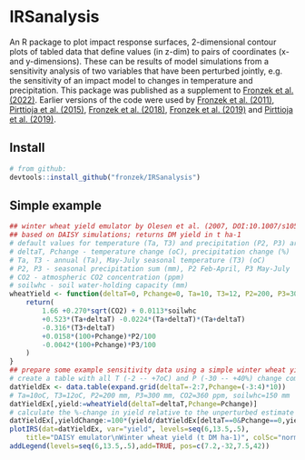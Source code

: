 # IRSanalysis
An R package to plot impact response surfaces, 2-dimensional contour plots of tabled data that define values (in z-dim) to pairs of coordinates (x- and y-dimensions). These can be results of model simulations from a sensitivity analysis of two variables that have been perturbed jointly, e.g. the sensitivity of an impact model to changes in temperature and precipitation. This package was published as a supplement to [Fronzek et al. (2022)](https://dx.doi.org/10.1016/j.crm.2022.100466). Earlier versions of the code were used by [Fronzek et al. (2011)](https://dx.doi.org/10.5194/nhess-11-2981-2011), [Pirttioja et al. (2015)](https://dx.doi.org/10.3354/cr01322), [Fronzek et al. (2018)](https://dx.doi.org/10.1007/s10113-018-1421-8), [Fronzek et al. (2019)](https://dx.doi.org/10.1007/s10113-018-1421-8) and [Pirttioja et al. (2019)](https://dx.doi.org/10.1016/j.agrformet.2018.10.006).
## Install
```R
# from github:
devtools::install_github("fronzek/IRSanalysis")
```
## Simple example
```R
## winter wheat yield emulator by Olesen et al. (2007, DOI:10.1007/s10584-006-9216-1)
## based on DAISY simulations; returns DM yield in t ha-1
# default values for temperature (Ta, T3) and precipitation (P2, P3) are just examples
# deltaT, Pchange - temperature change (oC), precipitation change (%)
# Ta, T3 - annual (Ta), May-July seasonal temperature (T3) (oC)
# P2, P3 - seasonal precipitation sum (mm), P2 Feb-April, P3 May-July
# CO2 - atmospheric CO2 concentration (ppm)
# soilwhc - soil water-holding capacity (mm)
wheatYield <- function(deltaT=0, Pchange=0, Ta=10, T3=12, P2=200, P3=300, CO2=360, soilwhc=150) {
	return(
		1.66 +0.270*sqrt(CO2) + 0.0113*soilwhc
		+0.523*(Ta+deltaT) -0.0224*(Ta+deltaT)*(Ta+deltaT)
		-0.316*(T3+deltaT)
		+0.0158*(100+Pchange)*P2/100
		-0.0042*(100+Pchange)*P3/100
	)
}
## prepare some example sensitivity data using a simple winter wheat yield model
# create a table with all T (-2 -- +7oC) and P (-30 -- +40%) change combinations
datYieldEx <- data.table(expand.grid(deltaT=-2:7,Pchange=(-3:4)*10))
# Ta=10oC, T3=12oC, P2=200 mm, P3=300 mm, CO2=360 ppm, soilwhc=150 mm
datYieldEx[,yield:=wheatYield(deltaT=deltaT,Pchange=Pchange)]
# calculate the %-change in yield relative to the unperturbed estimate
datYieldEx[,yieldChange:=100*(yield/datYieldEx[deltaT==0&Pchange==0,yield]-1)]
plotIRS(dat=datYieldEx, var="yield", levels=seq(6,13.5,.5),
	title="DAISY emulator\nWinter wheat yield (t DM ha-1)", colSc="normal")
addLegend(levels=seq(6,13.5,.5),add=TRUE, pos=c(7.2,-32,7.5,42))
```
